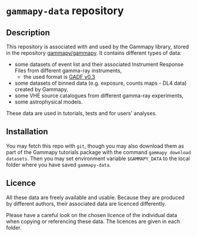 # `gammapy-data` repository

## Description
This repository is associated with and used by the Gammapy library, stored in the 
repository [gammapy/gammapy](https://github.com/gammapy/gammapy). It contains 
different types of data:
- some datasets of event list and their associated Instrument Response Files
from different gamma-ray instruments,
  - the used format is [GADF v0.3](https://gamma-astro-data-formats.readthedocs.io/en/v0.3/) 
- some datasets of binned data (e.g. exposure, counts maps - DL4 data) created by 
Gammapy,
- some VHE source catalogues from different gamma-ray experiments,
- some astrophysical models.

These data are used in tutorials, tests and for users' analyses.

## Installation
You may fetch this repo with `git`, though you may also download them as part of the Gammapy 
tutorials package with the command `gammapy download datasets`. Then you may set environment
variable `$GAMMAPY_DATA` to the local folder where you have saved `gammapy-data`.

## Licence
All these data are freely available and usable. Because they are produced by different 
authors, their associated data are licenced differently.

Please have a careful look on the chosen licence of the individual data when copying or 
referencing these data. The licences are given in each folder.